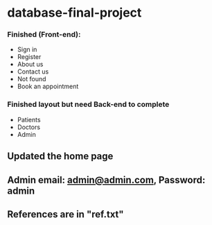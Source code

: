 # database-final-project
### Finished (Front-end): 

* Sign in
* Register
* About us
* Contact us
* Not found
* Book an appointment

### Finished layout but need Back-end to complete

* Patients
* Doctors
* Admin

## Updated the home page
 
## Admin email: admin@admin.com, Password: admin

## References are in "ref.txt"

